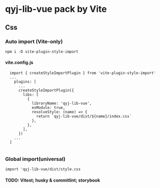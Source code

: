 # qyj-lib-vue pack by Vite

## Css
### Auto import (Vite-only)

`npm i -D vite-plugin-style-import`

#### vite.config.js 

```
  import { createStyleImportPlugin } from 'vite-plugin-style-import'
  ...
    plugins: [
      ...
      createStyleImportPlugin({
        libs: [
          {
            libraryName: 'qyj-lib-vue',
            esModule: true,
            resolveStyle: (name) => {
              return `qyj-lib-vue/dist/${name}/index.css`
            },
          },
        ],
      })
    ...
  ]
  
```
### Global import(universal)

`import 'qyj-lib-vue/dist/style.css`

#### TODO: Vitest; husky & commitlint; storybook